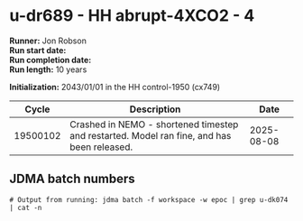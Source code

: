 # u-dr689 - HH abrupt-4XCO2 - 4

**Runner:** Jon Robson  
**Run start date:**  
**Run completion date:**   
**Run length:** 10 years  

**Initialization:** 2043/01/01 in the HH control-1950 (cx749)

| Cycle | Description | Date |
| --- | --- | --- |
| 19500102 | Crashed in NEMO - shortened timestep and restarted. Model ran fine, and has been released. | 2025-08-08 |


## JDMA batch numbers
```
# Output from running: jdma batch -f workspace -w epoc | grep u-dk074 | cat -n


```
